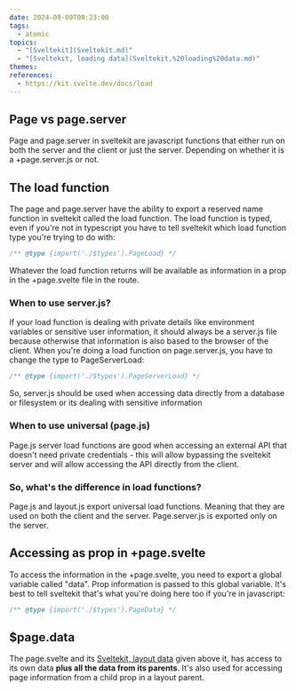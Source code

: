 ```yaml
---  
date: 2024-09-09T09:23:00  
tags:  
  - atomic  
topics:  
  - "[Sveltekit](Sveltekit.md)"  
  - "[Sveltekit, loading data](Sveltekit,%20loading%20data.md)"  
themes:   
references:  
  - https://kit.svelte.dev/docs/load  
---  
```

## Page vs page.server  
Page and page.server in sveltekit are javascript functions that either run on both the server and the client or just the server. Depending on whether it is a +page.server.js or not.   
  
## The load function  
The page and page.server have the ability to export a reserved name function in sveltekit called the load function. The load function is typed, even if you're not in typescript you have to tell sveltekit which load function type you're trying to do with:  
```javascript  
/** @type {import('./$types').PageLoad} */  
```  
  
Whatever the load function returns will be available as information in a prop in the +page.svelte file in the route.   
  
### When to use server.js?  
If your load function is dealing with private details like environment variables or sensitive user information, it should always be a server.js file because otherwise that information is also based to the browser of the client. When you're doing a load function on page.server.js, you have to change the type to PageServerLoad:  
```javascript  
/** @type {import('./$types').PageServerLoad} */  
```  
  
So, server.js should be used when accessing data directly from a database or filesystem or its dealing with sensitive information  
  
  
### When to use universal (page.js)  
  
Page.js server load functions are good when accessing an external API that doesn't need private credentials - this will allow bypassing the sveltekit server and will allow accessing the API directly from the client.   
  
### So, what's the difference in load functions?  
Page.js and layout.js export universal load functions. Meaning that they are used on both the client and the server. Page.server.js is exported only on the server.  
  
## Accessing as prop in +page.svelte  
To access the information in the +page.svelte, you need to export a global variable called "data". Prop information is passed to this global variable. It's best to tell sveltekit that's what you're doing here too if you're in javascript:  
```javascript  
/** @type {import('./$types').PageData} */  
```  
  
## $page.data  
The page.svelte and its [Sveltekit, layout data](./Sveltekit,%20layout%20data.md) given above it, has access to its own data **plus all the data from its parents**. It's also used for accessing page information from a child prop in a layout parent.